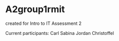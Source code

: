 # A2group1rmit
created for Intro to IT Assessment 2


Current participants:
Carl
Sabina
Jordan
Christoffel

